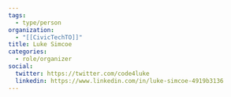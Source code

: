 ```yaml
---
tags:
  - type/person
organization:
  - "[[CivicTechTO]]"
title: Luke Simcoe
categories:
  - role/organizer
social:
  twitter: https://twitter.com/code4luke
  linkedin: https://www.linkedin.com/in/luke-simcoe-4919b3136
---
```

